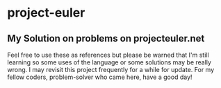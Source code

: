 # project-euler
## My Solution on problems on projecteuler.net

Feel free to use these as references but please be warned that I'm still learning so some uses of the language or some solutions may be really wrong. 
I may revisit this project frequently for a while for update.
For my fellow coders, problem-solver who came here, have a good day!
